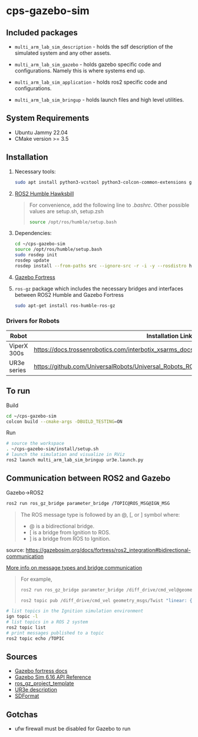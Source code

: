 # cps-gazebo-sim

## Included packages

* `multi_arm_lab_sim_description` - holds the sdf description of the simulated system and any other assets.

* `multi_arm_lab_sim_gazebo` - holds gazebo specific code and configurations. Namely this is where systems end up.

* `multi_arm_lab_sim_application` - holds ros2 specific code and configurations.

* `multi_arm_lab_sim_bringup` - holds launch files and high level utilities.

## System Requirements
- Ubuntu Jammy 22.04
- CMake version >= 3.5

## Installation
1. Necessary tools:
    ```bash
    sudo apt install python3-vcstool python3-colcon-common-extensions git wget
    ```

2. [ROS2 Humble Hawksbill](https://docs.ros.org/en/humble/Installation/Ubuntu-Install-Debians.html)
    > For convenience, add the following line to *.bashrc*. Other possible values are setup.sh, setup.zsh
    >```bash
    >source /opt/ros/humble/setup.bash
    >```

3. Dependencies:
    ```bash
    cd ~/cps-gazebo-sim
    source /opt/ros/humble/setup.bash
    sudo rosdep init
    rosdep update
    rosdep install --from-paths src --ignore-src -r -i -y --rosdistro humble
    ```

4. [Gazebo Fortress](https://gazebosim.org/docs/fortress/install_ubuntu)
5. `ros-gz` package which includes the necessary bridges and interfaces between ROS2 Humble and Gazebo Fortress
    ```bash
    sudo apt-get install ros-humble-ros-gz
    ```


### Drivers for Robots
|Robot|Installation Link|
|---|---|
|ViperX 300s|https://docs.trossenrobotics.com/interbotix_xsarms_docs/ros_interface/ros2/software_setup.html|
|UR3e series|https://github.com/UniversalRobots/Universal_Robots_ROS2_Driver/tree/humble|

## To run

Build
```bash
cd ~/cps-gazebo-sim
colcon build --cmake-args -DBUILD_TESTING=ON
```
Run
```bash
# source the workspace
. ~/cps-gazebo-sim/install/setup.sh
# launch the simulation and visualize in RViz
ros2 launch multi_arm_lab_sim_bringup ur3e.launch.py
```

## Communication between ROS2 and Gazebo
Gazebo→ROS2
```bash
ros2 run ros_gz_bridge parameter_bridge /TOPIC@ROS_MSG@IGN_MSG
```
>The ROS message type is followed by an @, [, or ] symbol where:
>
>- @ is a bidirectional bridge.
>- [ is a bridge from Ignition to ROS.
>- ] is a bridge from ROS to Ignition.

source: https://gazebosim.org/docs/fortress/ros2_integration#bidirectional-communication

[More info on message types and bridge communication](https://github.com/gazebosim/ros_gz/blob/ros2/ros_gz_bridge/README.md#example-1a-ignition-transport-talker-and-ros-2-listener)
> For example,
> ```bash
>ros2 run ros_gz_bridge parameter_bridge /diff_drive/cmd_vel@geometry_msgs/msg/Twist]ignition.msgs.Twist
>```
>```bash
>ros2 topic pub /diff_drive/cmd_vel geometry_msgs/Twist "linear: { x: 0.1 }"
>```

```bash
# list topics in the Ignition simulation environment
ign topic -l
# list topics in a ROS 2 system
ros2 topic list
# print messages published to a topic
ros2 topic echo /TOPIC
```

## Sources
- [Gazebo fortress docs](https://gazebosim.org/docs/all/getstarted)
- [Gazebo Sim 6.16 API Reference](https://gazebosim.org/api/sim/6/)
- [ros_gz_project_template](https://gazebosim.org/docs/fortress/ros_gz_project_template_guide)
- [UR3e description](https://github.com/ros-industrial/universal_robot/tree/noetic-devel/ur_description/meshes/ur3e)
- [SDFormat](http://sdformat.org/spec?elem=sdf&ver=1.8)

## Gotchas
- ufw firewall must be disabled for Gazebo to run
